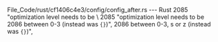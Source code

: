 File_Code/rust/cf1406c4e3/config/config_after.rs --- Rust
2085                             "optimization level needs to be \                                                                                           2085                             "optimization level needs to be \
2086                              between 0-3 (instead was `{}`)",                                                                                           2086                              between 0-3, s or z (instead was `{}`)",

